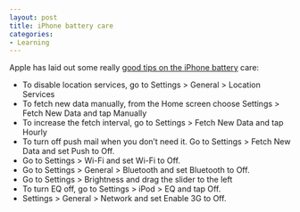 ```yaml
---
layout: post
title: iPhone battery care
categories:
- Learning
---
```



Apple has laid out some really [good tips on the iPhone battery](http://www.apple.com/batteries/iphone.html) care:

- To disable location services, go to Settings > General > Location Services
- To fetch new data manually, from the Home screen choose Settings > Fetch New Data and tap Manually
- To increase the fetch interval, go to Settings > Fetch New Data and tap Hourly
- To turn off push mail when you don’t need it. Go to Settings > Fetch New Data and set Push to Off.
- Go to Settings > Wi-Fi and set Wi-Fi to Off.
- Go to Settings > General > Bluetooth and set Bluetooth to Off.
- Go to Settings > Brightness and drag the slider to the left 
- To turn EQ off, go to Settings > iPod > EQ and tap Off.
- Settings > General > Network and set Enable 3G to Off.
